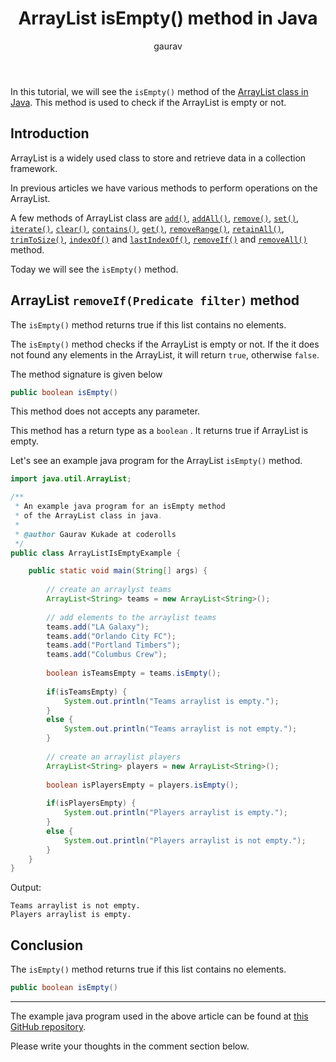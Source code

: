 ﻿---  
layout: post  
title: "ArrayList isEmpty() method in Java"  
author: gaurav  
categories: [Collections, ArrayList]
toc: true  
description: "In this short tutorial, we will see the isEmpty() method of the Arraylist class in Java. This method is used to check if the AarrayList is empty or not."  
---
In this tutorial, we will see the `isEmpty()` method of the  [ArrayList class in Java](https://coderolls.com/arraylist-in-java/). This method is used to check if the ArrayList is empty or not.

## Introduction  
ArrayList is a widely used class to store and retrieve data in a collection framework.

In previous articles we have various methods to perform operations on the ArrayList.

A few methods of ArrayList class are [`add()`](https://coderolls.com/add-element-in-arraylist/), [`addAll()`](http://https://coderolls.com/arraylist-addall-method-in-java/), [`remove()`](https://coderolls.com/remove-element-from-arraylist/), [`set()`](https://coderolls.com/change-element-in-arraylist/), [`iterate()`](https://coderolls.com/iterating-the-arraylist-in-java/), [`clear()`](https://coderolls.com/arraylist-clear-method-in-java/),  [`contains()`](https://coderolls.com/arraylist-contains-method), [`get()`](https://coderolls.com/arraylist-get-method), [`removeRange()`](https://coderolls.com/arraylist-removerange-method), [`retainAll()`](https://coderolls.com/arraylist-retainall-method),  [`trimToSize()`](https://coderolls.com/arraylist-trimtosize-method), [`indexOf()`](https://coderolls.com/arraylist-indexof-method) and  [`lastIndexOf()`](https://coderolls.com/arraylist-lastindexof-method),  [`removeIf()`](https://coderolls.com/arraylist-removeIf-method) and   [`removeAll()`](https://coderolls.com/arraylist-removeall-method)  method. 

Today we will see the `isEmpty()` method. 

## ArrayList `removeIf(Predicate filter)` method  

The `isEmpty()` method returns true if this list contains no elements.

The `isEmpty()` method checks if the ArrayList is empty or not. If the it does not found any elements in the ArrayList, it will return `true`, otherwise `false`.

The method signature is given below

```java
public boolean isEmpty()
```

This method does not accepts any parameter.

This method  has a return type as a `boolean` .  It returns true if ArrayList is empty.

Let's see an example java program for the ArrayList `isEmpty()` method.

```java
import java.util.ArrayList;

/**
 * An example java program for an isEmpty method 
 * of the ArrayList class in java.
 * 
 * @author Gaurav Kukade at coderolls
 */
public class ArrayListIsEmptyExample {

	public static void main(String[] args) {
		
		// create an arraylyst teams
		ArrayList<String> teams = new ArrayList<String>();
		
		// add elements to the arraylist teams
		teams.add("LA Galaxy");
		teams.add("Orlando City FC");
		teams.add("Portland Timbers");
		teams.add("Columbus Crew");
		
		boolean isTeamsEmpty = teams.isEmpty();
		
		if(isTeamsEmpty) {
			System.out.println("Teams arraylist is empty.");
		}
		else {
			System.out.println("Teams arraylist is not empty.");
		}
		
		// create an arraylist players
		ArrayList<String> players = new ArrayList<String>();
		
		boolean isPlayersEmpty = players.isEmpty();
		
		if(isPlayersEmpty) {
			System.out.println("Players arraylist is empty.");
		}
		else {
			System.out.println("Players arraylist is not empty.");
		}
	}
}
```

Output:  
```
Teams arraylist is not empty.
Players arraylist is empty.
```

## Conclusion  

The `isEmpty()` method returns true if this list contains no elements.

```java
public boolean isEmpty()
```
---

The example java program used in the above article can be found at [this GitHub repository](https://github.com/coderolls/blogpost-coding-examples/tree/main/collections/arraylist/arraylist-isempty-method).  

Please write your thoughts in the comment section below.
